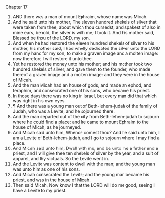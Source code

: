

Chapter 17

1. AND there was a man of mount Ephraim, whose name was Micah.
2. And he said unto his mother, The eleven hundred shekels of silver that were taken from thee, about which thou cursedst, and spakest of also in mine ears, behold, the silver is with me; I took it.  And his mother said, Blessed be thou of the LORD, my son.
3. And when he had restored the eleven hundred shekels of silver to his mother, his mother said, I had wholly dedicated the silver unto the LORD from my hand for my son, to make a graven image and a molten image: now therefore I will restore it unto thee.
4. Yet he restored the money unto his mother; and his mother took two hundred shekels of silver, and gave them to the founder, who made thereof a graven image and a molten image: and they were in the house of Micah.
5. And the man Micah had an house of gods, and made an ephod, and teraphim, and consecrated one of his sons, who became his priest.
6. In those days there was no king in Israel, but every man did that which was right in his own eyes.
7. ¶ And there was a young man out of Beth-lehem-judah of the family of Judah, who was a Levite, and he sojourned there.
8. And the man departed out of the city from Beth-lehem-judah to sojourn where he could find a place: and he came to mount Ephraim to the house of Micah, as he journeyed.
9. And Micah said unto him, Whence comest thou?  And he said unto him, I am a Levite of Beth-lehem-judah, and I go to sojourn where I may find a place.
10. And Micah said unto him, Dwell with me, and be unto me a father and a priest, and I will give thee ten shekels of silver by the year, and a suit of apparel, and thy victuals.  So the Levite went in.
11. And the Levite was content to dwell with the man; and the young man was unto him as one of his sons.
12. And Micah consecrated the Levite; and the young man became his priest, and was in the house of Micah.
13. Then said Micah, Now know I that the LORD will do me good, seeing I have a Levite to my priest.

